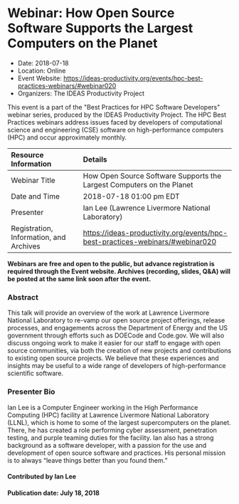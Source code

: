 













			   

<!-- Note: this label does NOT include the trailing colon -->





# Webinar: How Open Source Software Supports the Largest Computers on the Planet

- Date: 2018-07-18
- Location: Online
- Event Website: https://ideas-productivity.org/events/hpc-best-practices-webinars/#webinar020
- Organizers: The IDEAS Productivity Project
			   
This event is a part of the "Best Practices for HPC Software
Developers" webinar series, produced by the IDEAS Productivity
Project. The HPC Best Practices webinars address issues faced by
developers of computational science and engineering (CSE) software on
high-performance computers (HPC) and occur approximately monthly.

Resource Information | Details
:--- | :---			   
Webinar Title | How Open Source Software Supports the Largest Computers on the Planet
Date and Time | 2018-07-18 01:00 pm EDT
Presenter | Ian Lee (Lawrence Livermore National Laboratory)
Registration, Information, and Archives | 	<https://ideas-productivity.org/events/hpc-best-practices-webinars/#webinar020>	   

**Webinars are free and open to the public, but advance registration is required through the Event website. Archives (recording, slides, Q&A) will be posted at the same link soon after the event.**

### Abstract
<p>This talk will provide an overview of the work at Lawrence Livermore
National Laboratory to re-vamp our open source project offerings,
release processes, and engagements across the Department of Energy and
the US government through efforts such as DOECode and Code.gov. We
will also discuss ongoing work to make it easier for our staff to
engage with open source communities, via both the creation of new
projects and contributions to existing open source projects.  We
believe that these experiences and insights may be useful to a wide
range of developers of high-performance scientific software.</p>



### Presenter Bio
<p>Ian Lee is a Computer Engineer working in the
High Performance Computing (HPC) facility at Lawrence Livermore
National Laboratory (LLNL), which is home to some of the largest
supercomputers on the planet. There, he has created a role performing
cyber assessment, penetration testing, and purple teaming duties for
the facility. Ian also has a strong background as a software
developer, with a passion for the use and development of open source
software and practices. His personal mission is to always “leave
things better than you found them.”</p>

    

#### Contributed by Ian Lee

#### Publication date: July 18, 2018

<!---
Publish: yes
Categories: skills
Topics: online learning
Level: 2
Prerequisites: default
Aggregate: none
--->






